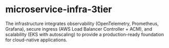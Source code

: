 # microservice-infra-3tier
The infrastructure integrates observability (OpenTelemetry, Prometheus, Grafana), secure ingress (AWS Load Balancer Controller + ACM), and scalability (EKS with autoscaling) to provide a production-ready foundation for cloud-native applications.

